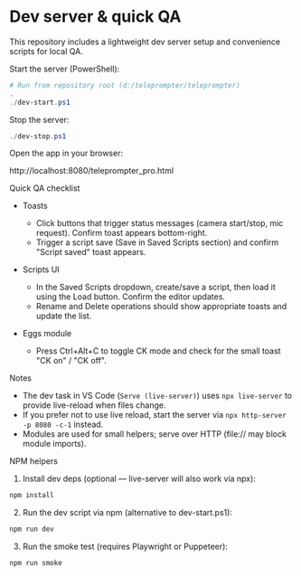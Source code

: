 # Dev server & quick QA

This repository includes a lightweight dev server setup and convenience scripts for local QA.

Start the server (PowerShell):

```powershell
# Run from repository root (d:/teleprompter/teleprompter)
.
./dev-start.ps1
```

Stop the server:

```powershell
./dev-stop.ps1
```

Open the app in your browser:

http://localhost:8080/teleprompter_pro.html

Quick QA checklist

- Toasts
  - Click buttons that trigger status messages (camera start/stop, mic request). Confirm toast appears bottom-right.
  - Trigger a script save (Save in Saved Scripts section) and confirm "Script saved" toast appears.

- Scripts UI
  - In the Saved Scripts dropdown, create/save a script, then load it using the Load button. Confirm the editor updates.
  - Rename and Delete operations should show appropriate toasts and update the list.

- Eggs module
  - Press Ctrl+Alt+C to toggle CK mode and check for the small toast "CK on" / "CK off".

Notes

- The dev task in VS Code (`Serve (live-server)`) uses `npx live-server` to provide live-reload when files change.
- If you prefer not to use live reload, start the server via `npx http-server -p 8080 -c-1` instead.
- Modules are used for small helpers; serve over HTTP (file:// may block module imports).

NPM helpers

1. Install dev deps (optional — live-server will also work via npx):

```powershell
npm install
```

2. Run the dev script via npm (alternative to dev-start.ps1):

```powershell
npm run dev
```

3. Run the smoke test (requires Playwright or Puppeteer):

```powershell
npm run smoke
```
